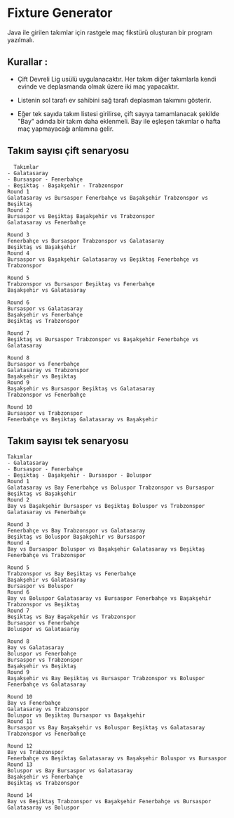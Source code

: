# Fixture Generator


Java ile girilen takımlar için rastgele maç fikstürü oluşturan bir program yazılmalı.



## Kurallar :



- Çift Devreli Lig usülü uygulanacaktır. Her takım diğer takımlarla kendi evinde ve deplasmanda olmak üzere iki maç yapacaktır.


- Listenin sol tarafı ev sahibini sağ tarafı deplasman takımını gösterir.


- Eğer tek sayıda takım listesi girilirse, çift sayıya tamamlanacak şekilde "Bay" adında bir takım daha eklenmeli. Bay ile eşleşen takımlar o hafta maç yapmayacağı anlamına gelir.





## Takım sayısı çift senaryosu


```
  Takımlar
- Galatasaray
- Bursaspor - Fenerbahçe
- Beşiktaş - Başakşehir - Trabzonspor 
Round 1
Galatasaray vs Bursaspor Fenerbahçe vs Başakşehir Trabzonspor vs Beşiktaş 
Round 2
Bursaspor vs Beşiktaş Başakşehir vs Trabzonspor
Galatasaray vs Fenerbahçe

Round 3
Fenerbahçe vs Bursaspor Trabzonspor vs Galatasaray
Beşiktaş vs Başakşehir 
Round 4
Bursaspor vs Başakşehir Galatasaray vs Beşiktaş Fenerbahçe vs Trabzonspor

Round 5
Trabzonspor vs Bursaspor Beşiktaş vs Fenerbahçe
Başakşehir vs Galatasaray

Round 6
Bursaspor vs Galatasaray
Başakşehir vs Fenerbahçe
Beşiktaş vs Trabzonspor

Round 7
Beşiktaş vs Bursaspor Trabzonspor vs Başakşehir Fenerbahçe vs Galatasaray

Round 8
Bursaspor vs Fenerbahçe
Galatasaray vs Trabzonspor
Başakşehir vs Beşiktaş 
Round 9
Başakşehir vs Bursaspor Beşiktaş vs Galatasaray
Trabzonspor vs Fenerbahçe

Round 10
Bursaspor vs Trabzonspor
Fenerbahçe vs Beşiktaş Galatasaray vs Başakşehir
```


## Takım sayısı tek senaryosu


```
Takımlar
- Galatasaray
- Bursaspor - Fenerbahçe
- Beşiktaş - Başakşehir - Bursaspor - Boluspor 
Round 1
Galatasaray vs Bay Fenerbahçe vs Boluspor Trabzonspor vs Bursaspor Beşiktaş vs Başakşehir 
Round 2
Bay vs Başakşehir Bursaspor vs Beşiktaş Boluspor vs Trabzonspor
Galatasaray vs Fenerbahçe

Round 3
Fenerbahçe vs Bay Trabzonspor vs Galatasaray
Beşiktaş vs Boluspor Başakşehir vs Bursaspor 
Round 4
Bay vs Bursaspor Boluspor vs Başakşehir Galatasaray vs Beşiktaş Fenerbahçe vs Trabzonspor

Round 5
Trabzonspor vs Bay Beşiktaş vs Fenerbahçe
Başakşehir vs Galatasaray
Bursaspor vs Boluspor 
Round 6
Bay vs Boluspor Galatasaray vs Bursaspor Fenerbahçe vs Başakşehir Trabzonspor vs Beşiktaş 
Round 7
Beşiktaş vs Bay Başakşehir vs Trabzonspor
Bursaspor vs Fenerbahçe
Boluspor vs Galatasaray

Round 8
Bay vs Galatasaray
Boluspor vs Fenerbahçe
Bursaspor vs Trabzonspor
Başakşehir vs Beşiktaş 
Round 9
Başakşehir vs Bay Beşiktaş vs Bursaspor Trabzonspor vs Boluspor Fenerbahçe vs Galatasaray

Round 10
Bay vs Fenerbahçe
Galatasaray vs Trabzonspor
Boluspor vs Beşiktaş Bursaspor vs Başakşehir 
Round 11
Bursaspor vs Bay Başakşehir vs Boluspor Beşiktaş vs Galatasaray
Trabzonspor vs Fenerbahçe

Round 12
Bay vs Trabzonspor
Fenerbahçe vs Beşiktaş Galatasaray vs Başakşehir Boluspor vs Bursaspor 
Round 13
Boluspor vs Bay Bursaspor vs Galatasaray
Başakşehir vs Fenerbahçe
Beşiktaş vs Trabzonspor

Round 14
Bay vs Beşiktaş Trabzonspor vs Başakşehir Fenerbahçe vs Bursaspor Galatasaray vs Boluspor
```
    
